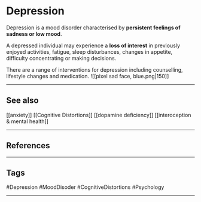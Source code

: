 # Depression

Depression is a mood disorder characterised by **persistent feelings of sadness or low mood**.

A depressed individual may experience a **loss of interest** in previously enjoyed activities, fatigue, sleep disturbances, changes in appetite, difficulty concentrating or making decisions.

There are a range of interventions for depression including counselling, lifestyle changes and medication.
![[pixel sad face, blue.png|150]]

---
## See also

[[anxiety]]
[[Cognitive Distortions]]
[[dopamine deficiency]]
[[interoception & mental health]]

---
## References

---
## Tags

#Depression #MoodDisoder #CognitiveDistortions #Psychology 

---

